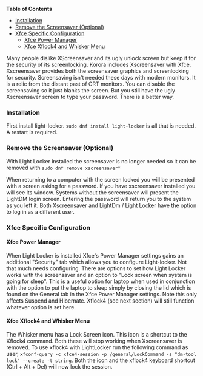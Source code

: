 

**Table of Contents**  

- [Installation](#installation)
- [Remove the Screensaver (Optional)](#remove-the-screensaver-optional)
- [Xfce Specific Configuration](#xfce-specific-configuration)
    - [Xfce Power Manager](#xfce-power-manager)
    - [Xfce Xflock4 and Whisker Menu](#xfce-xflock4-and-whisker-menu)



Many people dislike XScreensaver and its ugly unlock screen but keep it for the security of its screenlocking. Korora includes Xscreensaver with Xfce. Xscreensaver provides both the screensaver graphics and screenlocking for security. Screensaving isn't needed these days with modern monitors. It is a relic from the distant past of CRT monitors. You can disable the screensaving so it just blanks the screen. But you still have the ugly Xscreensaver screen to type your password. There is a better way.

<a name="installation"></a>
### Installation
First install light-locker. `sudo dnf install light-locker` is all that is needed. A restart is required.

<a name="remove-the-screensaver-optional"></a>
### Remove the Screensaver (Optional)
With Light Locker installed the screensaver is no longer needed so it can be removed with `sudo dnf remove xscreensaver*`

When returning to a computer with the screen locked you will be presented with a screen asking for a password. If you have xscreensaver installed you will see its window. Systems without the screensaver will present the LightDM login screen. Entering the password will return you to the system as you left it. Both Xscreensaver and LightDm / Light Locker have the option to log in as a different user.

<a name="xfce-specific-configuration"></a>
### Xfce Specific Configuration

<a name="xfce-power-manager"></a>
#### Xfce Power Manager
When Light Locker is installed Xfce's Power Manager settings gains an additional "Security" tab which allows you to configure Light-locker. Not that much needs configuring. There are options to set how Light Locker works with the screensaver and an option to "Lock screen when system is going for sleep". This is a useful option for laptop when used in conjunction with the option to put the laptop to sleep simply by closing the lid which is found on the General tab in the Xfce Power Manager settings. 
Note this only affects Suspend and Hibernate. Xflock4 (see next section) will still function whatever option is set here.

<a name="xfce-xflock4-and-whisker-menu"></a>
#### Xfce Xflock4 and Whisker Menu
The Whisker menu has a Lock Screen icon. This icon is a shortcut to the Xflock4 command. Both these will stop working when Xscreensaver is removed. To use xflock4 with LightLocker run the following command as user, `xfconf-query -c xfce4-session -p /general/LockCommand -s "dm-tool lock" --create -t string`. Both the icon and the xflock4 keyboard shortcut (Ctrl + Alt + Del) will now lock the session. 